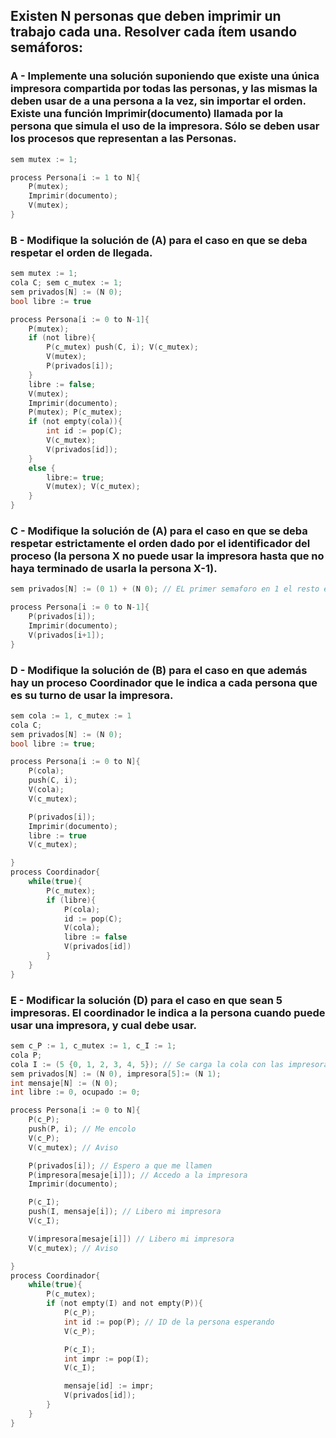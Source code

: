 ## Existen N personas que deben imprimir un trabajo cada una. Resolver cada ítem usando semáforos:

### A - Implemente una solución suponiendo que existe una única impresora compartida por todas las personas, y las mismas la deben usar de a una persona a la vez, sin importar el orden. Existe una función Imprimir(documento) llamada por la persona que simula el uso de la impresora. Sólo se deben usar los procesos que representan a las Personas.
```c
sem mutex := 1;

process Persona[i := 1 to N]{
    P(mutex);
    Imprimir(documento);
    V(mutex);
}
```

### B - Modifique la solución de (A) para el caso en que se deba respetar el orden de llegada.
```c
sem mutex := 1;
cola C; sem c_mutex := 1;
sem privados[N] := (N 0);
bool libre := true

process Persona[i := 0 to N-1]{
    P(mutex);
    if (not libre){
        P(c_mutex) push(C, i); V(c_mutex);
        V(mutex);
        P(privados[i]);
    }
    libre := false;
    V(mutex);
    Imprimir(documento);
    P(mutex); P(c_mutex);
    if (not empty(cola)){
        int id := pop(C);
        V(c_mutex);
        V(privados[id]);
    }
    else {
        libre:= true;
        V(mutex); V(c_mutex);
    }
}
```

### C - Modifique la solución de (A) para el caso en que se deba respetar estrictamente el orden dado por el identificador del proceso (la persona X no puede usar la impresora hasta que no haya terminado de usarla la persona X-1).
```c
sem privados[N] := (0 1) + (N 0); // EL primer semaforo en 1 el resto en 0

process Persona[i := 0 to N-1]{
    P(privados[i]);
    Imprimir(documento);
    V(privados[i+1]);
}
```

### D - Modifique la solución de (B) para el caso en que además hay un proceso Coordinador que le indica a cada persona que es su turno de usar la impresora.
```c
sem cola := 1, c_mutex := 1
cola C;
sem privados[N] := (N 0);
bool libre := true;

process Persona[i := 0 to N]{
    P(cola);
    push(C, i);
    V(cola);
    V(c_mutex);

    P(privados[i]);
    Imprimir(documento);
    libre := true
    V(c_mutex);

}
process Coordinador{
    while(true){
        P(c_mutex);
        if (libre){
            P(cola);
            id := pop(C);
            V(cola);
            libre := false
            V(privados[id]) 
        }
    }
}
```

### E - Modificar la solución (D) para el caso en que sean 5 impresoras. El coordinador le indica a la persona cuando puede usar una impresora, y cual debe usar.
```c
sem c_P := 1, c_mutex := 1, c_I := 1;
cola P;
cola I := (5 {0, 1, 2, 3, 4, 5}); // Se carga la cola con las impresoras
sem privados[N] := (N 0), impresora[5]:= (N 1);
int mensaje[N] := (N 0);
int libre := 0, ocupado := 0;

process Persona[i := 0 to N]{
    P(c_P);
    push(P, i); // Me encolo
    V(c_P);
    V(c_mutex); // Aviso

    P(privados[i]); // Espero a que me llamen
    P(impresora[mesaje[i]]); // Accedo a la impresora
    Imprimir(documento);

    P(c_I); 
    push(I, mensaje[i]); // Libero mi impresora
    V(c_I);

    V(impresora[mesaje[i]]) // Libero mi impresora
    V(c_mutex); // Aviso

}
process Coordinador{
    while(true){
        P(c_mutex);
        if (not empty(I) and not empty(P)){
            P(c_P);
            int id := pop(P); // ID de la persona esperando
            V(c_P);

            P(c_I);
            int impr := pop(I);
            V(c_I);

            mensaje[id] := impr;
            V(privados[id]);
        }
    }
}
```